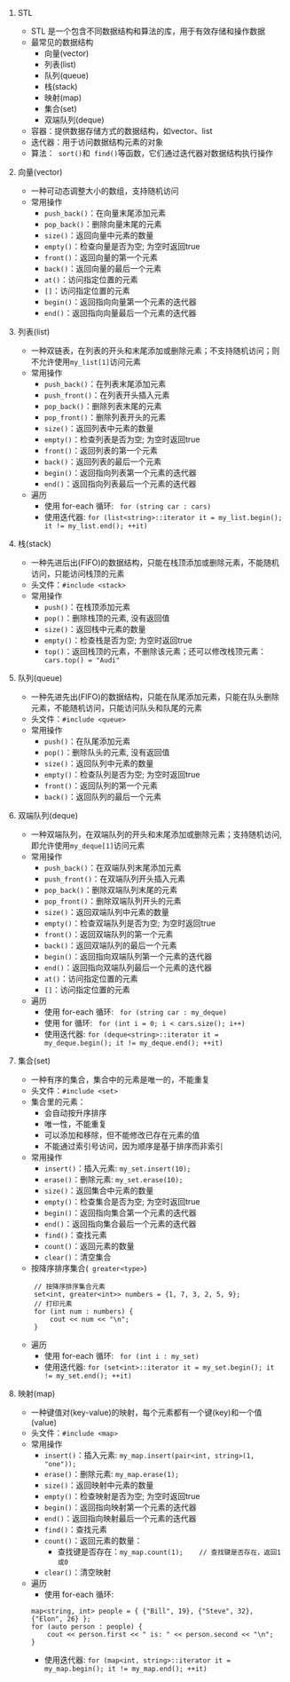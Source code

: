 1. STL
	+ STL 是一个包含不同数据结构和算法的库，用于有效存储和操作数据
	+ 最常见的数据结构
		+ 向量(vector)
		+ 列表(list)
		+ 队列(queue)
		+ 栈(stack)
		+ 映射(map)
		+ 集合(set)
		+ 双端队列(deque)
	+ 容器：提供数据存储方式的数据结构，如vector、list
	+ 迭代器：用于访问数据结构元素的对象
	+ 算法：` sort()`和` find()`等函数，它们通过迭代器对数据结构执行操作

2. 向量(vector)
	+ 一种可动态调整大小的数组，支持随机访问
	+ 常用操作
		+ `push_back()`：在向量末尾添加元素
		+ `pop_back()`：删除向量末尾的元素
		+ `size()`：返回向量中元素的数量
		+ `empty()`：检查向量是否为空; 为空时返回true
		+ `front()`：返回向量的第一个元素
		+ `back()`：返回向量的最后一个元素
		+ `at()`：访问指定位置的元素
		+ `[]`：访问指定位置的元素
		+ `begin()`：返回指向向量第一个元素的迭代器
		+ `end()`：返回指向向量最后一个元素的迭代器

3. 列表(list)
	+ 一种双链表，在列表的开头和末尾添加或删除元素；不支持随机访问；则不允许使用`my_list[1]`访问元素
	+ 常用操作
		+ `push_back()`：在列表末尾添加元素
		+ `push_front()`：在列表开头插入元素
		+ `pop_back()`：删除列表末尾的元素
		+ `pop_front()`：删除列表开头的元素
		+ `size()`：返回列表中元素的数量
		+ `empty()`：检查列表是否为空; 为空时返回true
		+ `front()`：返回列表的第一个元素
		+ `back()`：返回列表的最后一个元素
		+ `begin()`：返回指向列表第一个元素的迭代器
		+ `end()`：返回指向列表最后一个元素的迭代器
	+ 遍历
		+ 使用 for-each 循环: ` for (string car : cars)`
		+ 使用迭代器: `for (list<string>::iterator it = my_list.begin(); it != my_list.end(); ++it)`

4.  栈(stack)
	+ 一种先进后出(FIFO)的数据结构，只能在栈顶添加或删除元素，不能随机访问，只能访问栈顶的元素
	+ 头文件：`#include <stack>`
	+ 常用操作
		+ `push()`：在栈顶添加元素
		+ `pop()`：删除栈顶的元素, 没有返回值
		+ `size()`：返回栈中元素的数量
		+ `empty()`：检查栈是否为空; 为空时返回true
		+ `top()`：返回栈顶的元素，不删除该元素；还可以修改栈顶元素：` cars.top() = "Audi"`

5. 队列(queue)
	+ 一种先进先出(FIFO)的数据结构，只能在队尾添加元素，只能在队头删除元素，不能随机访问，只能访问队头和队尾的元素
	+ 头文件：`#include <queue>`
	+ 常用操作
		+ `push()`：在队尾添加元素
		+ `pop()`：删除队头的元素, 没有返回值
		+ `size()`：返回队列中元素的数量
		+ `empty()`：检查队列是否为空; 为空时返回true
		+ `front()`：返回队列的第一个元素
		+ `back()`：返回队列的最后一个元素

6. 双端队列(deque)
	+ 一种双端队列，在双端队列的开头和末尾添加或删除元素；支持随机访问,即允许使用`my_deque[1]`访问元素
	+ 常用操作
		+ `push_back()`：在双端队列末尾添加元素
		+ `push_front()`：在双端队列开头插入元素
		+ `pop_back()`：删除双端队列末尾的元素
		+ `pop_front()`：删除双端队列开头的元素
		+ `size()`：返回双端队列中元素的数量
		+ `empty()`：检查双端队列是否为空; 为空时返回true
		+ `front()`：返回双端队列的第一个元素
		+ `back()`：返回双端队列的最后一个元素
		+ `begin()`：返回指向双端队列第一个元素的迭代器
		+ `end()`：返回指向双端队列最后一个元素的迭代器
		+ `at()`：访问指定位置的元素
		+ `[]`：访问指定位置的元素
	+ 遍历
		+ 使用 for-each 循环: ` for (string car : my_deque)`
		+ 使用 for 循环: ` for (int i = 0; i < cars.size(); i++)`
		+ 使用迭代器: `for (deque<string>::iterator it = my_deque.begin(); it != my_deque.end(); ++it)`

7. 集合(set)
	+ 一种有序的集合，集合中的元素是唯一的，不能重复
	+ 头文件：`#include <set>`
	+ 集合里的元素：
		+ 会自动按升序排序
		+ 唯一性，不能重复
		+ 可以添加和移除，但不能修改已存在元素的值
		+ 不能通过索引号访问，因为顺序是基于排序而非索引
	+ 常用操作
		+ `insert()`：插入元素: `my_set.insert(10);`
		+ `erase()`：删除元素: `my_set.erase(10);`
		+ `size()`：返回集合中元素的数量
		+ `empty()`：检查集合是否为空; 为空时返回true
		+ `begin()`：返回指向集合第一个元素的迭代器
		+ `end()`：返回指向集合最后一个元素的迭代器
		+ `find()`：查找元素
		+ `count()`：返回元素的数量
		+ `clear()`：清空集合
	+ 按降序排序集合(` greater<type>`)
	```
		// 按降序排序集合元素
		set<int, greater<int>> numbers = {1, 7, 3, 2, 5, 9};
		// 打印元素
		for (int num : numbers) {
			cout << num << "\n";
		}
	```
	+ 遍历
		+ 使用 for-each 循环: ` for (int i : my_set)`
		+ 使用迭代器: `for (set<int>::iterator it = my_set.begin(); it != my_set.end(); ++it)`

8. 映射(map)
	+ 一种键值对(key-value)的映射，每个元素都有一个键(key)和一个值(value)
	+ 头文件：`#include <map>`
	+ 常用操作
		+ `insert()`：插入元素: `my_map.insert(pair<int, string>(1, "one"));`
		+ `erase()`：删除元素: `my_map.erase(1);`
		+ `size()`：返回映射中元素的数量
		+ `empty()`：检查映射是否为空; 为空时返回true
		+ `begin()`：返回指向映射第一个元素的迭代器
		+ `end()`：返回指向映射最后一个元素的迭代器
		+ `find()`：查找元素
		+ `count()`：返回元素的数量：
			+ 查找键是否存在：`my_map.count(1);    // 查找键是否存在，返回1或0`
		+ `clear()`：清空映射
	+ 遍历
		+ 使用 for-each 循环: 
		```
		map<string, int> people = { {"Bill", 19}, {"Steve", 32}, {"Elon", 26} };
		for (auto person : people) {
			cout << person.first << " is: " << person.second << "\n";
		}
		```
		+ 使用迭代器: `for (map<int, string>::iterator it = my_map.begin(); it != my_map.end(); ++it)`